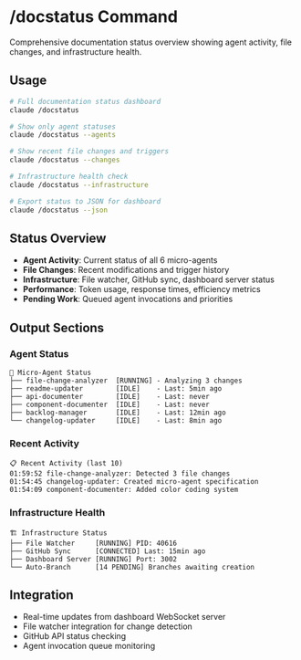 # /docstatus Command

Comprehensive documentation status overview showing agent activity, file changes, and infrastructure health.

## Usage

```bash
# Full documentation status dashboard
claude /docstatus

# Show only agent statuses
claude /docstatus --agents

# Show recent file changes and triggers
claude /docstatus --changes

# Infrastructure health check
claude /docstatus --infrastructure

# Export status to JSON for dashboard
claude /docstatus --json
```

## Status Overview

- **Agent Activity**: Current status of all 6 micro-agents
- **File Changes**: Recent modifications and trigger history
- **Infrastructure**: File watcher, GitHub sync, dashboard server status
- **Performance**: Token usage, response times, efficiency metrics
- **Pending Work**: Queued agent invocations and priorities

## Output Sections

### Agent Status
```
🤖 Micro-Agent Status
├── file-change-analyzer  [RUNNING] - Analyzing 3 changes
├── readme-updater        [IDLE]    - Last: 5min ago
├── api-documenter        [IDLE]    - Last: never
├── component-documenter  [IDLE]    - Last: never  
├── backlog-manager       [IDLE]    - Last: 12min ago
└── changelog-updater     [IDLE]    - Last: 8min ago
```

### Recent Activity
```
📋 Recent Activity (last 10)
01:59:52 file-change-analyzer: Detected 3 file changes
01:54:45 changelog-updater: Created micro-agent specification
01:54:09 component-documenter: Added color coding system
```

### Infrastructure Health
```
🏗️ Infrastructure Status
├── File Watcher     [RUNNING] PID: 40616
├── GitHub Sync      [CONNECTED] Last: 15min ago
├── Dashboard Server [RUNNING] Port: 3002
└── Auto-Branch      [14 PENDING] Branches awaiting creation
```

## Integration

- Real-time updates from dashboard WebSocket server
- File watcher integration for change detection
- GitHub API status checking
- Agent invocation queue monitoring